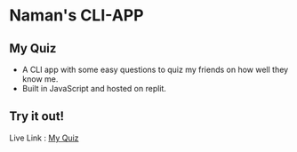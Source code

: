 # Naman's CLI-APP

## My Quiz
- A CLI app with some easy questions to quiz my friends on how well they know me.
- Built in JavaScript and hosted on replit.
## Try it out!
Live Link : [My Quiz](https://replit.com/@NamanxJain/CLI-app-for-harry-Potter-fan?embed=1&output=1)

